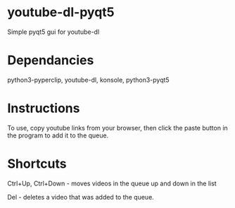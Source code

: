 # youtube-dl-pyqt5
Simple pyqt5 gui for youtube-dl

# Dependancies

python3-pyperclip, youtube-dl, konsole, python3-pyqt5

# Instructions

To use, copy youtube links from your browser, then click the paste button in the program to add it to the queue. 

# Shortcuts

Ctrl+Up, Ctrl+Down - moves videos in the queue up and down in the list

Del - deletes a video that was added to the queue. 
